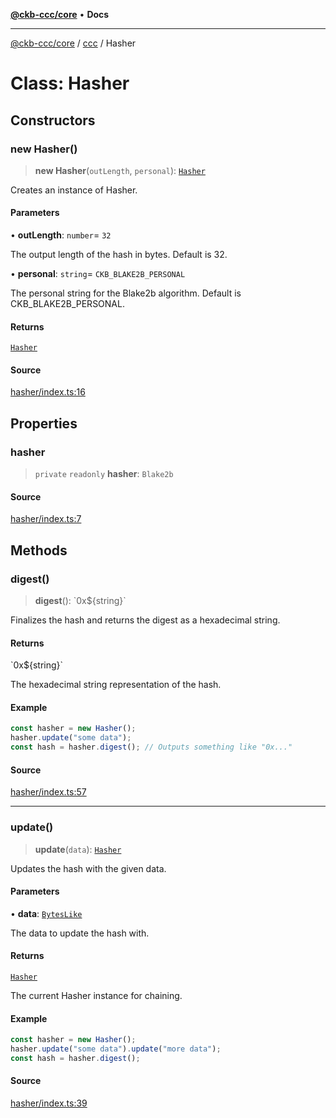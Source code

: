 [**@ckb-ccc/core**](README.md) • **Docs**

***

[@ckb-ccc/core](README.md) / [ccc](Namespace.ccc.md) / Hasher

# Class: Hasher

## Constructors

### new Hasher()

> **new Hasher**(`outLength`, `personal`): [`Hasher`](ccc.Class.Hasher.md)

Creates an instance of Hasher.

#### Parameters

• **outLength**: `number`= `32`

The output length of the hash in bytes. Default is 32.

• **personal**: `string`= `CKB_BLAKE2B_PERSONAL`

The personal string for the Blake2b algorithm. Default is CKB_BLAKE2B_PERSONAL.

#### Returns

[`Hasher`](ccc.Class.Hasher.md)

#### Source

[hasher/index.ts:16](https://github.com/SpectreMercury/ccc/blob/df48adb02ef9cfbc211311f00ecef869462de5fa/packages/core/src/hasher/index.ts#L16)

## Properties

### hasher

> `private` `readonly` **hasher**: `Blake2b`

#### Source

[hasher/index.ts:7](https://github.com/SpectreMercury/ccc/blob/df48adb02ef9cfbc211311f00ecef869462de5fa/packages/core/src/hasher/index.ts#L7)

## Methods

### digest()

> **digest**(): \`0x$\{string\}\`

Finalizes the hash and returns the digest as a hexadecimal string.

#### Returns

\`0x$\{string\}\`

The hexadecimal string representation of the hash.

#### Example

```typescript
const hasher = new Hasher();
hasher.update("some data");
const hash = hasher.digest(); // Outputs something like "0x..."
```

#### Source

[hasher/index.ts:57](https://github.com/SpectreMercury/ccc/blob/df48adb02ef9cfbc211311f00ecef869462de5fa/packages/core/src/hasher/index.ts#L57)

***

### update()

> **update**(`data`): [`Hasher`](ccc.Class.Hasher.md)

Updates the hash with the given data.

#### Parameters

• **data**: [`BytesLike`](ccc.Type.BytesLike.md)

The data to update the hash with.

#### Returns

[`Hasher`](ccc.Class.Hasher.md)

The current Hasher instance for chaining.

#### Example

```typescript
const hasher = new Hasher();
hasher.update("some data").update("more data");
const hash = hasher.digest();
```

#### Source

[hasher/index.ts:39](https://github.com/SpectreMercury/ccc/blob/df48adb02ef9cfbc211311f00ecef869462de5fa/packages/core/src/hasher/index.ts#L39)
